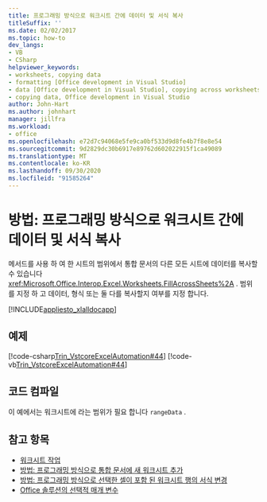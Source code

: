 ```yaml
---
title: 프로그래밍 방식으로 워크시트 간에 데이터 및 서식 복사
titleSuffix: ''
ms.date: 02/02/2017
ms.topic: how-to
dev_langs:
- VB
- CSharp
helpviewer_keywords:
- worksheets, copying data
- formatting [Office development in Visual Studio]
- data [Office development in Visual Studio], copying across worksheets
- copying data, Office development in Visual Studio
author: John-Hart
ms.author: johnhart
manager: jillfra
ms.workload:
- office
ms.openlocfilehash: e72d7c94068e5fe9ca0bf533d9d8fe4b7f8e8e54
ms.sourcegitcommit: 9d2829dc30b6917e89762d602022915f1ca49089
ms.translationtype: MT
ms.contentlocale: ko-KR
ms.lasthandoff: 09/30/2020
ms.locfileid: "91585264"
---
```

# <a name="how-to-programmatically-copy-data-and-formatting-across-worksheets"></a>방법: 프로그래밍 방식으로 워크시트 간에 데이터 및 서식 복사
  메서드를 사용 하 여 한 시트의 범위에서 통합 문서의 다른 모든 시트에 데이터를 복사할 수 있습니다 <xref:Microsoft.Office.Interop.Excel.Worksheets.FillAcrossSheets%2A> . 범위를 지정 하 고 데이터, 형식 또는 둘 다를 복사할지 여부를 지정 합니다.

 [!INCLUDE[appliesto_xlalldocapp](../vsto/includes/appliesto-xlalldocapp-md.md)]

## <a name="example"></a>예제
 [!code-csharp[Trin_VstcoreExcelAutomation#44](../vsto/codesnippet/CSharp/Trin_VstcoreExcelAutomationCS/Sheet1.cs#44)]
 [!code-vb[Trin_VstcoreExcelAutomation#44](../vsto/codesnippet/VisualBasic/Trin_VstcoreExcelAutomation/Sheet1.vb#44)]

## <a name="compile-the-code"></a>코드 컴파일
 이 예에서는 워크시트에 라는 범위가 필요 합니다 `rangeData` .

## <a name="see-also"></a>참고 항목
- [워크시트 작업](../vsto/working-with-worksheets.md)
- [방법: 프로그래밍 방식으로 통합 문서에 새 워크시트 추가](../vsto/how-to-programmatically-add-new-worksheets-to-workbooks.md)
- [방법: 프로그래밍 방식으로 선택한 셀이 포함 된 워크시트 행의 서식 변경](../vsto/how-to-programmatically-change-formatting-in-worksheet-rows-containing-selected-cells.md)
- [Office 솔루션의 선택적 매개 변수](../vsto/optional-parameters-in-office-solutions.md)
